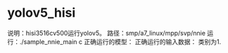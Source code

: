 # yolov5_hisi
说明：hisi3516cv500运行yolov5。
路径：smp/a7_linux/mpp/svp/nnie
运行：./sample_nnie_main c
正确运行的模型：
正确运行的输入数据：
          类别为1.
